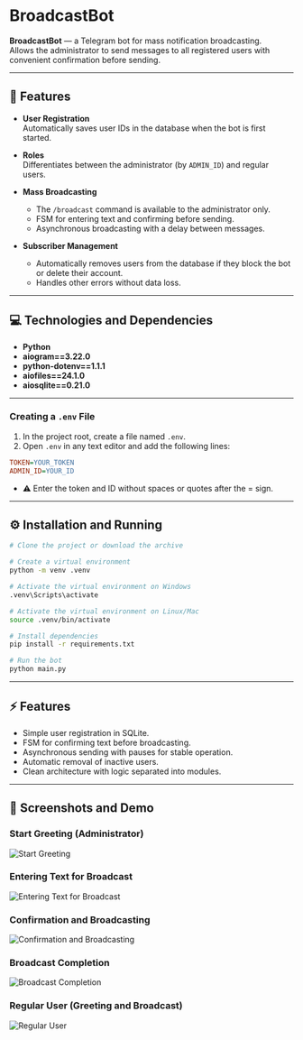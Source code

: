 # BroadcastBot

**BroadcastBot** — a Telegram bot for mass notification broadcasting.  
Allows the administrator to send messages to all registered users with convenient confirmation before sending.

---

## 📌 Features

- **User Registration**  
  Automatically saves user IDs in the database when the bot is first started.

- **Roles**  
  Differentiates between the administrator (by `ADMIN_ID`) and regular users.

- **Mass Broadcasting**  
  - The `/broadcast` command is available to the administrator only.  
  - FSM for entering text and confirming before sending.  
  - Asynchronous broadcasting with a delay between messages.  

- **Subscriber Management**  
  - Automatically removes users from the database if they block the bot or delete their account.  
  - Handles other errors without data loss.

---

## 💻 Technologies and Dependencies

- **Python**  
- **aiogram==3.22.0**  
- **python-dotenv==1.1.1**  
- **aiofiles==24.1.0**  
- **aiosqlite==0.21.0**

---

### Creating a `.env` File

1. In the project root, create a file named `.env`.
2. Open `.env` in any text editor and add the following lines:

```ini
TOKEN=YOUR_TOKEN
ADMIN_ID=YOUR_ID
```

- ⚠️ Enter the token and ID without spaces or quotes after the = sign.

---

## ⚙️ Installation and Running

```bash
# Clone the project or download the archive

# Create a virtual environment
python -m venv .venv

# Activate the virtual environment on Windows
.venv\Scripts\activate

# Activate the virtual environment on Linux/Mac
source .venv/bin/activate

# Install dependencies
pip install -r requirements.txt

# Run the bot
python main.py
```

---

## ⚡ Features

- Simple user registration in SQLite.
- FSM for confirming text before broadcasting.
- Asynchronous sending with pauses for stable operation.
- Automatic removal of inactive users.
- Clean architecture with logic separated into modules.

---

## 📸 Screenshots and Demo

### Start Greeting (Administrator)
![Start Greeting](assets/screenshot_start.png)

### Entering Text for Broadcast
![Entering Text for Broadcast](assets/screenshot_broadcast.png)

### Confirmation and Broadcasting
![Confirmation and Broadcasting](assets/screenshot_confirm.png)

### Broadcast Completion
![Broadcast Completion](assets/screenshot_done.png)

### Regular User (Greeting and Broadcast)
![Regular User](assets/screenshot_user.png)